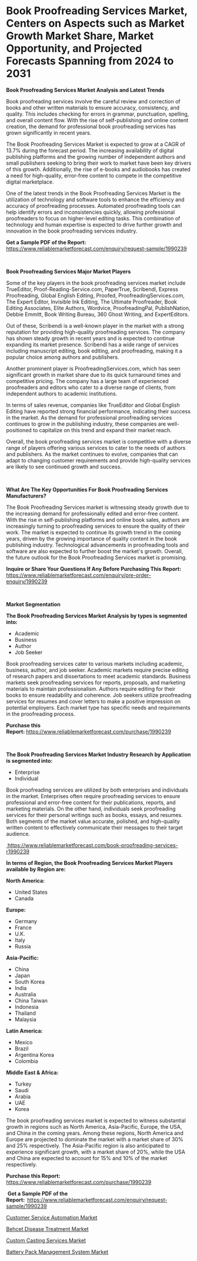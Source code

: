 <p><h1>Book Proofreading Services Market, Centers on Aspects such as Market Growth Market Share, Market Opportunity, and Projected Forecasts Spanning from 2024 to 2031</h1></p><p><strong>Book Proofreading Services Market Analysis and Latest Trends</strong></p>
<p><p>Book proofreading services involve the careful review and correction of books and other written materials to ensure accuracy, consistency, and quality. This includes checking for errors in grammar, punctuation, spelling, and overall content flow. With the rise of self-publishing and online content creation, the demand for professional book proofreading services has grown significantly in recent years.</p><p>The Book Proofreading Services Market is expected to grow at a CAGR of 13.7% during the forecast period. The increasing availability of digital publishing platforms and the growing number of independent authors and small publishers seeking to bring their work to market have been key drivers of this growth. Additionally, the rise of e-books and audiobooks has created a need for high-quality, error-free content to compete in the competitive digital marketplace.</p><p>One of the latest trends in the Book Proofreading Services Market is the utilization of technology and software tools to enhance the efficiency and accuracy of proofreading processes. Automated proofreading tools can help identify errors and inconsistencies quickly, allowing professional proofreaders to focus on higher-level editing tasks. This combination of technology and human expertise is expected to drive further growth and innovation in the book proofreading services industry.</p></p>
<p><strong>Get a Sample PDF of the Report:&nbsp;</strong> <a href="https://www.reliablemarketforecast.com/enquiry/request-sample/1990239">https://www.reliablemarketforecast.com/enquiry/request-sample/1990239</a></p>
<p>&nbsp;</p>
<p><strong>Book Proofreading Services Major Market Players</strong></p>
<p><p>Some of the key players in the book proofreading services market include TrueEditor, Proof-Reading-Service.com, PaperTrue, Scribendi, Express Proofreading, Global English Editing, Proofed, ProofreadingServices.com, The Expert Editor, Invisible Ink Editing, The Ultimate Proofreader, Book Editing Associates, Elite Authors, Wordvice, ProofreadingPal, PublishNation, Debbie Emmitt, Book Writing Bureau, 360 Ghost Writing, and ExpertEditors.</p><p>Out of these, Scribendi is a well-known player in the market with a strong reputation for providing high-quality proofreading services. The company has shown steady growth in recent years and is expected to continue expanding its market presence. Scribendi has a wide range of services including manuscript editing, book editing, and proofreading, making it a popular choice among authors and publishers.</p><p>Another prominent player is ProofreadingServices.com, which has seen significant growth in market share due to its quick turnaround times and competitive pricing. The company has a large team of experienced proofreaders and editors who cater to a diverse range of clients, from independent authors to academic institutions.</p><p>In terms of sales revenue, companies like TrueEditor and Global English Editing have reported strong financial performance, indicating their success in the market. As the demand for professional proofreading services continues to grow in the publishing industry, these companies are well-positioned to capitalize on this trend and expand their market reach.</p><p>Overall, the book proofreading services market is competitive with a diverse range of players offering various services to cater to the needs of authors and publishers. As the market continues to evolve, companies that can adapt to changing customer requirements and provide high-quality services are likely to see continued growth and success.</p></p>
<p>&nbsp;</p>
<p><strong>What Are The Key Opportunities For Book Proofreading Services Manufacturers?</strong></p>
<p><p>The Book Proofreading Services market is witnessing steady growth due to the increasing demand for professionally edited and error-free content. With the rise in self-publishing platforms and online book sales, authors are increasingly turning to proofreading services to ensure the quality of their work. The market is expected to continue its growth trend in the coming years, driven by the growing importance of quality content in the book publishing industry. Technological advancements in proofreading tools and software are also expected to further boost the market's growth. Overall, the future outlook for the Book Proofreading Services market is promising.</p></p>
<p><strong>Inquire or Share Your Questions If Any Before Purchasing This Report:</strong> <a href="https://www.reliablemarketforecast.com/enquiry/pre-order-enquiry/1990239">https://www.reliablemarketforecast.com/enquiry/pre-order-enquiry/1990239</a></p>
<p>&nbsp;</p>
<p><strong>Market Segmentation</strong></p>
<p><strong>The Book Proofreading Services Market Analysis by types is segmented into:</strong></p>
<p><ul><li>Academic</li><li>Business</li><li>Author</li><li>Job Seeker</li></ul></p>
<p><p>Book proofreading services cater to various markets including academic, business, author, and job seeker. Academic markets require precise editing of research papers and dissertations to meet academic standards. Business markets seek proofreading services for reports, proposals, and marketing materials to maintain professionalism. Authors require editing for their books to ensure readability and coherence. Job seekers utilize proofreading services for resumes and cover letters to make a positive impression on potential employers. Each market type has specific needs and requirements in the proofreading process.</p></p>
<p><strong>Purchase this Report:&nbsp;</strong><a href="https://www.reliablemarketforecast.com/purchase/1990239">https://www.reliablemarketforecast.com/purchase/1990239</a></p>
<p>&nbsp;</p>
<p><strong>The Book Proofreading Services Market Industry Research by Application is segmented into:</strong></p>
<p><ul><li>Enterprise</li><li>Individual</li></ul></p>
<p><p>Book proofreading services are utilized by both enterprises and individuals in the market. Enterprises often require proofreading services to ensure professional and error-free content for their publications, reports, and marketing materials. On the other hand, individuals seek proofreading services for their personal writings such as books, essays, and resumes. Both segments of the market value accurate, polished, and high-quality written content to effectively communicate their messages to their target audience.</p></p>
<p><a href="https://www.reliablemarketforecast.com/book-proofreading-services-r1990239">&nbsp;https://www.reliablemarketforecast.com/book-proofreading-services-r1990239</a></p>
<p><strong>In terms of Region, the Book Proofreading Services Market Players available by Region are:</strong></p>
<p>
    <p> <strong> North America: </strong>
        <ul>
            <li>United States</li>
            <li>Canada</li>
        </ul>
        </p> 
    <p> <strong> Europe: </strong>
        <ul>
            <li>Germany</li>
            <li>France</li>
            <li>U.K.</li>
            <li>Italy</li>
            <li>Russia</li>
        </ul>
        </p> 
    <p> <strong> Asia-Pacific: </strong>
        <ul>
            <li>China</li>
            <li>Japan</li>
            <li>South Korea</li>
            <li>India</li>
            <li>Australia</li>
            <li>China Taiwan</li>
            <li>Indonesia</li>
            <li>Thailand</li>
            <li>Malaysia</li>
        </ul>
        </p> 
    <p> <strong> Latin America: </strong>
        <ul>
            <li>Mexico</li>
            <li>Brazil</li>
            <li>Argentina Korea</li>
            <li>Colombia</li>
        </ul>
        </p> 
    <p> <strong> Middle East & Africa: </strong>
        <ul>
            <li>Turkey</li>
            <li>Saudi</li>
            <li>Arabia</li>
            <li>UAE</li>
            <li>Korea</li>
        </ul>
    </p>
    </p>
<p><p>The book proofreading services market is expected to witness substantial growth in regions such as North America, Asia-Pacific, Europe, the USA, and China in the coming years. Among these regions, North America and Europe are projected to dominate the market with a market share of 30% and 25% respectively. The Asia-Pacific region is also anticipated to experience significant growth, with a market share of 20%, while the USA and China are expected to account for 15% and 10% of the market respectively.</p></p>
<p><strong>Purchase this Report: </strong><a href="https://www.reliablemarketforecast.com/purchase/1990239">https://www.reliablemarketforecast.com/purchase/1990239</a></p>
<p>&nbsp;<strong>Get a Sample PDF of the Report:&nbsp;&nbsp;</strong><a href="https://www.reliablemarketforecast.com/enquiry/request-sample/1990239">https://www.reliablemarketforecast.com/enquiry/request-sample/1990239</a></p>
<p><strong></strong></p>
<p><p><a href="https://github.com/gulaimolin/Market-Research-Report-List-5/blob/main/customer-service-automation-market.md">Customer Service Automation Market</a></p><p><a href="https://www.linkedin.com/pulse/behcet-disease-treatment-market-analysis-report-global-nlmje">Behcet Disease Treatment Market</a></p><p><a href="https://www.linkedin.com/pulse/custom-casting-services-market-size-type-metel-castingsplastics-xnnkf">Custom Casting Services Market</a></p><p><a href="https://github.com/RoccoManning/Market-Research-Report-List-6/blob/main/battery-pack-management-system-market.md">Battery Pack Management System Market</a></p></p>